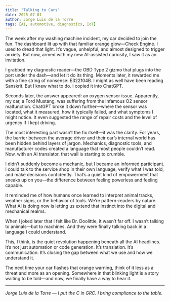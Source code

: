 ```yaml
---
title: "Talking to Cars"
date: 2025-07-01
author: Jorge Luis de la Torre
tags: [AI, automotive, diagnostics, IoT]
---
```


The week after my washing machine incident, my car decided to join the fun. The dashboard lit up with that familiar orange glow—Check Engine. I used to dread that light. It’s vague, unhelpful, and almost designed to trigger anxiety. But now, armed with my new AI-assisted curiosity, I saw it as an invitation.

I grabbed my diagnostic reader—the OBD Type 2 gizmo that plugs into the port under the dash—and let it do its thing. Moments later, it rewarded me with a fine string of nonsense: E322104B. I might as well have been reading Sanskrit. But I knew what to do. I copied it into ChatGPT.

Seconds later, the answer appeared: an oxygen sensor issue. Apparently, my car, a Ford Mustang, was suffering from the infamous O2 sensor malfunction. ChatGPT broke it down further—where the sensor was located, what it measured, how it typically failed, and what symptoms I might notice. It even suggested the range of repair costs and the level of urgency if I kept driving.

The most interesting part wasn’t the fix itself—it was the clarity. For years, the barrier between the average driver and their car’s internal world has been hidden behind layers of jargon. Mechanics, diagnostic tools, and manufacturer codes created a language that most people couldn’t read. Now, with an AI translator, that wall is starting to crumble.

I didn’t suddenly become a mechanic, but I became an informed participant. I could talk to the service shop in their own language, verify what I was told, and make decisions confidently. That’s a quiet kind of empowerment that sneaks up on you—the difference between feeling powerless and feeling capable.

It reminded me of how humans once learned to interpret animal tracks, weather signs, or the behavior of tools. We’re pattern-readers by nature. What AI is doing now is letting us extend that instinct into the digital and mechanical realms.

When I joked later that I felt like Dr. Doolittle, it wasn’t far off. I wasn’t talking to animals—but to machines. And they were finally talking back in a language I could understand.

This, I think, is the quiet revolution happening beneath all the AI headlines. It’s not just automation or code generation. It’s translation. It’s communication. It’s closing the gap between what we use and how we understand it.

The next time your car flashes that orange warning, think of it less as a threat and more as an opening. Somewhere in that blinking light is a story waiting to be told—and now, we finally have a way to hear it.

---

*Jorge Luis de la Torre — I put the C in GRC. I bring compliance to the table.*
